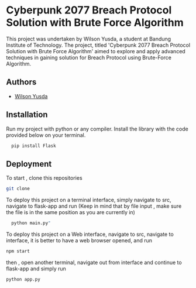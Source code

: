 
# Cyberpunk 2077 Breach Protocol Solution with Brute Force Algorithm


This project was undertaken by Wilson Yusda, a student at Bandung Institute of Technology. The project, titled 'Cyberpunk 2077 Breach Protocol Solution with Brute Force Algorithm' aimed to explore and apply advanced techniques in gaining solution for Breach Protocol using Brute-Force Algorithm.


## Authors

- [Wilson Yusda](https://www.github.com/Razark-Y)


## Installation

Run my project with python or any compiler. Install the library with the code provided below on your terminal.
```bash
  pip install Flask
```

## Deployment

To start , clone this repositories 
```bash
git clone
```

To deploy this project on a terminal interface, simply navigate to src, navigate to flask-app and run (Keep in mind that by file input , make sure the file is in the same position as you are currently in)

```bash
  python main.py"
```

To deploy this project on a Web interface, navigate to src, navigate to interface, it is better to have a web browser opened, and run
```bash
npm start
```
then , open another terminal, navigate out from interface and continue to flask-app and simply run
```bash
python app.py
```


